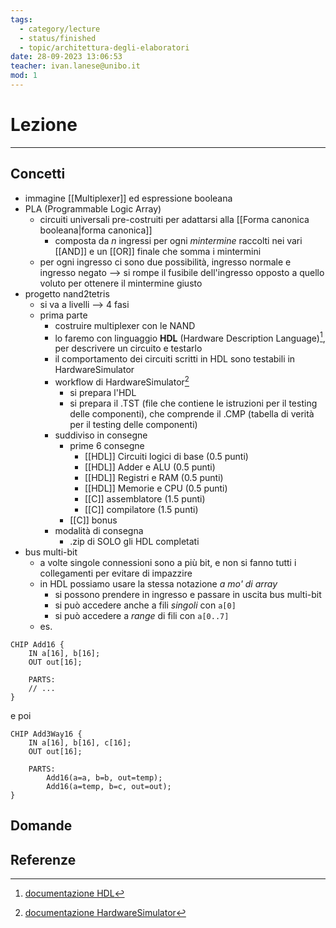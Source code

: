 ```yaml
---
tags:
  - category/lecture
  - status/finished
  - topic/architettura-degli-elaboratori
date: 28-09-2023 13:06:53
teacher: ivan.lanese@unibo.it
mod: 1
---
```

# Lezione
---
## Concetti
- immagine [[Multiplexer]] ed espressione booleana
- PLA (Programmable Logic Array)
	- circuiti universali pre-costruiti per adattarsi alla [[Forma canonica booleana|forma canonica]]
		- composta da $n$ ingressi per ogni _mintermine_ raccolti nei vari [[AND]] e un [[OR]] finale che somma i mintermini
	- per ogni ingresso ci sono due possibilità, ingresso normale e ingresso negato --> si rompe il fusibile dell'ingresso opposto a quello voluto per ottenere il mintermine giusto
- progetto nand2tetris
	- si va a livelli --> 4 fasi
	- prima parte
		- costruire multiplexer con le NAND
		- lo faremo con linguaggio **HDL** (Hardware Description Language)[^1], per descrivere un circuito e testarlo
		- il comportamento dei circuiti scritti in HDL sono testabili in HardwareSimulator
		- workflow di HardwareSimulator[^2]
			- si prepara l'HDL
			- si prepara il .TST (file che contiene le istruzioni per il testing delle componenti), che comprende il .CMP (tabella di verità per il testing delle componenti)
		- suddiviso in consegne
			- prime 6 consegne
				- [[HDL]] Circuiti logici di base (0.5 punti)
				- [[HDL]] Adder e ALU (0.5 punti)
				- [[HDL]] Registri e RAM (0.5 punti)
				- [[HDL]] Memorie e CPU (0.5 punti)
				- [[C]] assemblatore (1.5 punti)
				- [[C]] compilatore (1.5 punti)
			- [[C]] bonus
		- modalità di consegna
			-  .zip di SOLO gli HDL completati
- bus multi-bit
	- a volte singole connessioni sono a più bit, e non si fanno tutti i collegamenti per evitare di impazzire
	- in HDL possiamo usare la stessa notazione _a mo' di array_
		- si possono prendere in ingresso e passare in uscita bus multi-bit
		- si può accedere anche a fili _singoli_ con `a[0]`
		- si può accedere a _range_ di fili con `a[0..7]`
	- es.
```hdl
CHIP Add16 {
	IN a[16], b[16];
	OUT out[16];

	PARTS:
	// ...
}
```
e poi
```hdl
CHIP Add3Way16 {
	IN a[16], b[16], c[16];
	OUT out[16];

	PARTS:
		Add16(a=a, b=b, out=temp);
		Add16(a=temp, b=c, out=out);
}
```

## Domande

## Referenze
[^1]: [documentazione HDL](https://virtuale.unibo.it/pluginfile.php/1695567/mod_resource/content/1/Hardware_Description_Language.pdf)
[^2]: [documentazione HardwareSimulator](https://virtuale.unibo.it/pluginfile.php/1695569/mod_resource/content/1/Hardware_Simulator_Tutorial.pdf)
